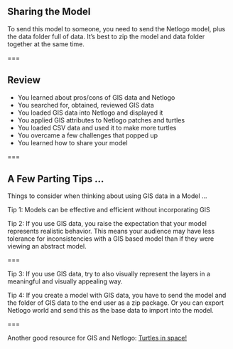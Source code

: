 ---
---

## Sharing the Model

To send this model to someone, you need to send the Netlogo model, plus the data folder full of data. It’s
best to zip the model and data folder together at the same time.

===

## Review

- You learned about pros/cons of GIS data and Netlogo
- You searched for, obtained, reviewed GIS data
- You loaded GIS data into Netlogo and displayed it
- You applied GIS attributes to Netlogo patches and turtles
- You loaded CSV data and used it to make more turtles
- You overcame a few challenges that popped up
- You learned how to share your model

===

## A Few Parting Tips ...

Things to consider when thinking about using GIS data in a Model ...

Tip 1: Models can be effective and efficient without incorporating GIS

Tip 2: If you use GIS data, you raise the expectation that your model represents realistic behavior. This means your audience may have less tolerance for inconsistencies with a GIS based model than if they were viewing an abstract model.

===

Tip 3: If you use GIS data, try to also visually represent the layers in a meaningful and visually appealing way.

Tip 4: If you create a model with GIS data, you have to send the model and the folder of GIS data to the end user as a zip package. Or you can export Netlogo world and send this as the base data to import into the model.

===

Another good resource for GIS and Netlogo: [Turtles in space!](https://simulatingcomplexity.wordpress.com/2014/08/20/turtles-in-space-integrating-gis-and-netlogo/)
